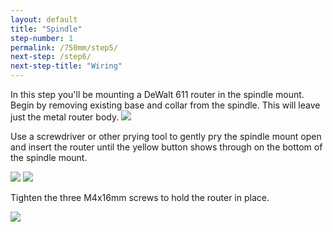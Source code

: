 ```yaml
---
layout: default
title: "Spindle"
step-number: 1
permalink: /750mm/step5/
next-step: /step6/
next-step-title: "Wiring"
---
```

In this step you'll be mounting a DeWalt 611 router in the spindle mount. Begin by removing existing base and collar from the spindle. This will leave just the metal router body.
<img src="../jpfs_DSC2846.jpg">

Use a screwdriver or other prying tool to gently pry the spindle mount open and insert the router until the yellow button shows through on the bottom of the spindle mount.

<img src="../jpfs_DSC2850.jpg">
<img src="../jpfs_DSC2856.jpg">

Tighten the three M4x16mm screws to hold the router in place.

<img src="../jpfs_DSC2858.jpg">
